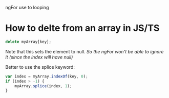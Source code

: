 ngFor use to looping

# How to delte from an array in JS/TS
```typescript
delete myArray[key];
```
Note that this sets the element to null. _So the ngFor won't be able to ignore it (since the index will have null)_

Better to use the splice keyword:

```typescript
var index = myArray.indexOf(key, 0);
if (index > -1) {
    myArray.splice(index, 1);
}
```
